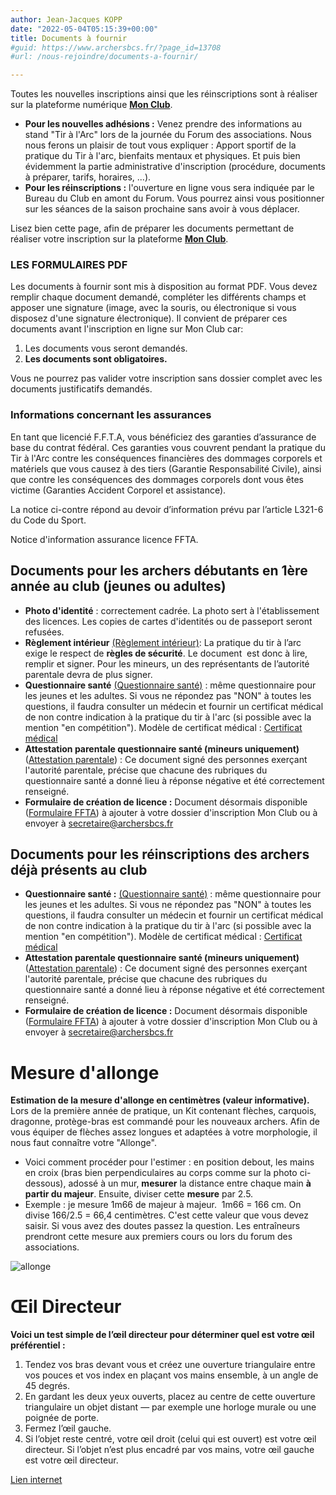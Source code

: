 ```yaml
---
author: Jean-Jacques KOPP
date: "2022-05-04T05:15:39+00:00"
title: Documents à fournir
#guid: https://www.archersbcs.fr/?page_id=13708
#url: /nous-rejoindre/documents-a-fournir/

---
```

Toutes les nouvelles inscriptions ainsi que les réinscriptions sont à réaliser sur la plateforme numérique [**Mon Club**](https://bcs.monclub.app/subscription).

- **Pour les nouvelles adhésions :** Venez prendre des informations au stand "Tir à l'Arc" lors de la journée du Forum des associations. Nous nous ferons un plaisir de tout vous expliquer : Apport sportif de la pratique du Tir à l'arc, bienfaits mentaux et physiques. Et puis bien évidemment la partie administrative d'inscription (procédure, documents à préparer, tarifs, horaires, ...).
- **Pour les réinscriptions :** l'ouverture en ligne vous sera indiquée par le Bureau du Club en amont du Forum. Vous pourrez ainsi vous positionner sur les séances de la saison prochaine sans avoir à vous déplacer.

Lisez bien cette page, afin de préparer les documents permettant de réaliser votre inscription sur la plateforme [**Mon Club**](https://bcs.monclub.app/subscription).

### LES FORMULAIRES PDF

Les documents à fournir sont mis à disposition au format PDF. Vous devez remplir chaque document demandé, compléter les différents champs et apposer une signature (image, avec la souris, ou électronique si vous disposez d'une signature électronique). Il convient de préparer ces documents avant l'inscription en ligne sur Mon Club car:

1. Les documents vous seront demandés.
1. **Les documents sont obligatoires.**

Vous ne pourrez pas valider votre inscription sans dossier complet avec les documents justificatifs demandés.

### Informations concernant les assurances

En tant que licencié F.F.T.A, vous bénéficiez des garanties d’assurance de base du contrat fédéral. Ces garanties vous couvrent pendant la pratique du Tir à l'Arc contre les conséquences financières des dommages corporels et matériels que vous causez à des tiers (Garantie Responsabilité Civile), ainsi que contre les conséquences des dommages corporels dont vous êtes victime (Garanties Accident Corporel et assistance).

La notice ci-contre répond au devoir d’information prévu par l’article L321-6 du Code du Sport.

Notice d'information assurance licence FFTA.

## Documents pour les archers débutants en 1ère année au club (jeunes ou adultes)

  - **Photo d'identité** : correctement cadrée. La photo sert à l'établissement des licences. Les copies de cartes d'identités ou de passeport seront refusées.
  - **Règlement intérieur** [(Règlement intérieur)](/documents/NOM-Prenom-RI.pdf "Règlement intérieur"): La pratique du tir à l’arc exige le respect de **règles de sécurité**. Le document  est donc à lire, remplir et signer. Pour les mineurs, un des représentants de l’autorité parentale devra de plus signer.
  - **Questionnaire santé** [(Questionnaire santé)](/documents/NOM-Prenom-QS.pdf) : même questionnaire pour les jeunes et les adultes. Si vous ne répondez pas "NON" à toutes les questions, il faudra consulter un médecin et fournir un certificat médical de non contre indication à la pratique du tir à l'arc (si possible avec la mention "en compétition"). Modèle de certificat médical : [Certificat médical](/documents/NOM-Prenom-Date-du-certificat-CM.pdf)
  - **Attestation parentale questionnaire santé (mineurs uniquement)**([Attestation parentale](/documents/NOM-Prenom-AQSJ.pdf)) : Ce document signé des personnes exerçant l'autorité parentale, précise que chacune des rubriques du questionnaire santé a donné lieu à réponse négative et été correctement renseigné.
  - **Formulaire de création de licence :** Document désormais disponible ([Formulaire FFTA](/documents/NOM-Prenom-FFTA-2024-2025.pdf)) à ajouter à votre dossier d'inscription Mon Club ou à envoyer à [secretaire@archersbcs.fr](mailto:secretaire@archersbcs.fr)

## Documents pour les réinscriptions des archers déjà présents au club

  - **Questionnaire santé :** [(Questionnaire santé)](/documents/NOM-Prenom-QS.pdf) : même questionnaire pour les jeunes et les adultes. Si vous ne répondez pas "NON" à toutes les questions, il faudra consulter un médecin et fournir un certificat médical de non contre indication à la pratique du tir à l'arc (si possible avec la mention "en compétition"). Modèle de certificat médical : [Certificat médical](/documents/NOM-Prenom-Date-du-certificat-CM.pdf)
  - **Attestation parentale questionnaire santé (mineurs uniquement)**([Attestation parentale](/documents/NOM-Prenom-AQSJ.pdf)) : Ce document signé des personnes exerçant l'autorité parentale, précise que chacune des rubriques du questionnaire santé a donné lieu à réponse négative et été correctement renseigné.
  - **Formulaire de création de licence :** Document désormais disponible ([Formulaire FFTA](/documents/NOM-Prenom-FFTA-2024-2025.pdf)) à ajouter à votre dossier d'inscription Mon Club ou à envoyer à [secretaire@archersbcs.fr](mailto:secretaire@archersbcs.fr)

# Mesure d'allonge

**Estimation de la mesure d'allonge en centimètres (valeur informative).** Lors de la première année de pratique, un Kit contenant flèches, carquois, dragonne, protège-bras est commandé pour les nouveaux archers. Afin de vous équiper de flèches assez longues et adaptées à votre morphologie, il nous faut connaître votre "Allonge".

- Voici comment procéder pour l'estimer : en position debout, les mains en croix (bras bien perpendiculaires au corps comme sur la photo ci-dessous), adossé à un mur, **mesurer** la distance entre chaque main **à partir du majeur**. Ensuite, diviser cette **mesure** par 2.5.
- Exemple : je mesure 1m66 de majeur à majeur.  1m66 = 166 cm. On divise 166/2.5 = 66,4 centimètres. C'est cette valeur que vous devez saisir. Si vous avez des doutes passez la question. Les entraîneurs prendront cette mesure aux premiers cours ou lors du forum des associations.

![allonge](/images/inscription/Allonge-300x42.png)

# Œil Directeur

**Voici un test simple de l’œil directeur pour déterminer quel est votre œil préférentiel :**

1. Tendez vos bras devant vous et créez une ouverture triangulaire entre vos pouces et vos index en plaçant vos mains ensemble, à un angle de 45 degrés.
1. En gardant les deux yeux ouverts, placez au centre de cette ouverture triangulaire un objet distant — par exemple une horloge murale ou une poignée de porte.
1. Fermez l’œil gauche.
1. Si l’objet reste centré, votre œil droit (celui qui est ouvert) est votre œil directeur. Si l’objet n’est plus encadré par vos mains, votre œil gauche est votre œil directeur.

[Lien internet](https://www.allaboutvision.com/fr-fr/tests-oculaires/tests-de-l%C5%93il-directeur/)
